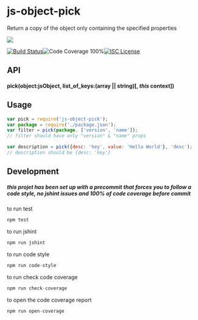 # js-object-pick

Return a copy of the object only containing the specified properties

<a href="https://nodei.co/npm/js-object-pick/"><img src="https://nodei.co/npm/js-object-pick.png?downloads=true"></a>

[![Build Status](https://img.shields.io/badge/build-passing-brightgreen.svg?style=flat-square)](https://travis-ci.org/joaquimserafim/js-object-pick)![Code Coverage 100%](https://img.shields.io/badge/code%20coverage-100%25-green.svg?style=flat-square)[![ISC License](https://img.shields.io/badge/license-ISC-blue.svg?style=flat-square)](https://github.com/joaquimserafim/js-object-pick/blob/master/LICENSE)

## API

#### pick(object:jsObject, list_of_keys:(array || string)[, *this* context])

## Usage

``` js
var pick = require('js-object-pick');
var package = require('./package.json');
var filter = pick(package, ['version', 'name']);
// filter should have only "version" & "name" props

var description = pick({desc: 'hey', value: 'Hello World'}, 'desc');
// description should be {desc: 'hey'}
```

## Development

##### this projet has been set up with a precommit that forces you to follow a code style, no jshint issues and 100% of code coverage before commit

to run test
``` js
npm test
```

to run jshint
``` js
npm run jshint
```

to run code style
``` js
npm run code-style
```

to run check code coverage
``` js
npm run check-coverage
```

to open the code coverage report
``` js
npm run open-coverage
```
